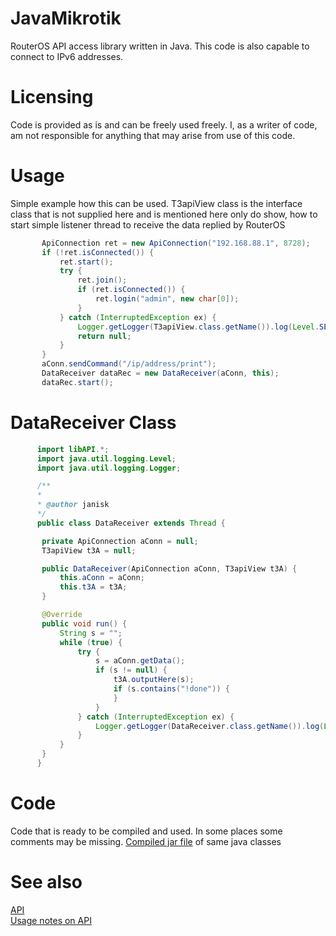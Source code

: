 # JavaMikrotik

RouterOS API access library written in Java. This code is also capable to connect to IPv6 addresses.

# Licensing
Code is provided as is and can be freely used freely. I, as a writer of code, am not responsible for anything that may arise from use of this code.

# Usage
Simple example how this can be used. T3apiView class is the interface class that is not supplied here and is mentioned here only do show, how to start simple listener thread to receive the data replied by RouterOS
```java
       ApiConnection ret = new ApiConnection("192.168.88.1", 8728);
       if (!ret.isConnected()) {
           ret.start();
           try {
               ret.join();
               if (ret.isConnected()) {
                   ret.login("admin", new char[0]);
               }
           } catch (InterruptedException ex) {
               Logger.getLogger(T3apiView.class.getName()).log(Level.SEVERE, null, ex);
               return null;
           }
       }
       aConn.sendCommand("/ip/address/print");
       DataReceiver dataRec = new DataReceiver(aConn, this);
       dataRec.start();
```
# DataReceiver Class
```java
      import libAPI.*;
      import java.util.logging.Level;
      import java.util.logging.Logger;

      /**
      *
      * @author janisk
      */
      public class DataReceiver extends Thread {

       private ApiConnection aConn = null;
       T3apiView t3A = null;

       public DataReceiver(ApiConnection aConn, T3apiView t3A) {
           this.aConn = aConn;
           this.t3A = t3A;
       }

       @Override
       public void run() {
           String s = "";
           while (true) {
               try {
                   s = aConn.getData();
                   if (s != null) {
                       t3A.outputHere(s);
                       if (s.contains("!done")) {
                       }
                   }
               } catch (InterruptedException ex) {
                   Logger.getLogger(DataReceiver.class.getName()).log(Level.SEVERE, null, ex);
               }
           }
       }
      } 
```
      
# Code
Code that is ready to be compiled and used. In some places some comments may be missing. [Compiled jar file](http://www.mikrotik.com/download/libAPI.jar) of same java classes

# See also
[API](https://wiki.mikrotik.com/wiki/API) 
<br>
[Usage notes on API](https://wiki.mikrotik.com/wiki/API_command_notes)
